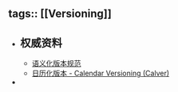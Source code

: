 tags:: [[Versioning]] 
---

- ## 权威资料
	- [语义化版本规范](https://semver.org/spec/v2.0.0.html)
	- [日历化版本 - Calendar Versioning (Calver)](https://calver.org/)
-